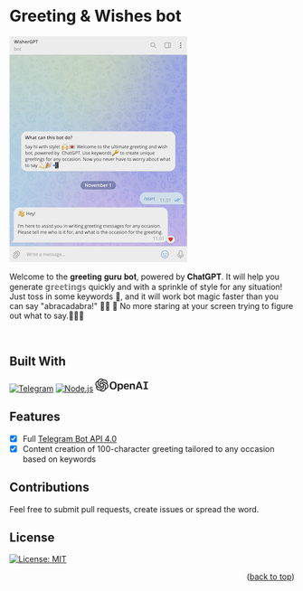 <!-- Improved compatibility of back to top link: See: https://github.com/othneildrew/Best-README-Template/pull/73 -->
<a name="readme-top"></a>
<!--
*** Thanks for checking out the Best-README-Template. If you have a suggestion
*** that would make this better, please fork the repo and create a pull request
*** or simply open an issue with the tag "enhancement".
*** Don't forget to give the project a star!
*** Thanks again! Now go create something AMAZING! :D
-->



<!-- PROJECT SHIELDS -->
<!--
*** I'm using markdown "reference style" links for readability.
*** Reference links are enclosed in brackets [ ] instead of parentheses ( ).
*** See the bottom of this document for the declaration of the reference variables
*** for contributors-url, forks-url, etc. This is an optional, concise syntax you may use.
*** https://www.markdownguide.org/basic-syntax/#reference-style-links
-->



<!-- PROJECT LOGO -->
<br />
<div align="left">
<h1>Greeting & Wishes bot</h1>


[![WIP][product-screenshot]](https://example.com) <br>
 
Welcome to the 𝐠𝐫𝐞𝐞𝐭𝐢𝐧𝐠 𝐠𝐮𝐫𝐮 𝐛𝐨𝐭, powered by 𝐂𝐡𝐚𝐭𝐆𝐏𝐓. It will help you generate 𝕘𝕣𝕖𝕖𝕥𝕚𝕟𝕘𝕤 quickly and with a sprinkle of style for any situation!
Just toss in some keywords 🔑, and it will work bot magic faster than you can say "abracadabra!" 🎩💥 🚀
No more staring at your screen trying to figure out what to say.💫🎉📲  

<br>

## Built With
[![Telegram]][Telegram-url]
[![Node.js][Nodejs.com]][Nodejs-url]
[![openai]][openai-url]

## Features
- [x] Full [Telegram Bot API 4.0](https://core.telegram.org/bots/api) 
- [x] Content creation of 100-character greeting tailored to any occasion based on keywords

## Contributions

Feel free to submit pull requests, create issues or spread the word.

## License

[![License: MIT](https://img.shields.io/badge/License-MIT-yellow.svg)](https://opensource.org/licenses/MIT)


<p align="right">(<a href="#readme-top">back to top</a>)</p>

<!-- MARKDOWN LINKS & IMAGES -->
<!-- https://www.markdownguide.org/basic-syntax/#reference-style-links -->
[product-screenshot]: images/wisherGPTstart.png
[notion]: images/notion-48.png
[openai]: images/openai.png

[Nodejs.com]:https://img.shields.io/badge/Node.js-43853D?style=for-the-badge&logo=node.js&logoColor=white
[Nodejs-url]: https://nodejs.org
[Telegram]:https://img.shields.io/badge/Telegram-2CA5E0?style=for-the-badge&logo=telegram&logoColor=white
[Telegram-url]: https://telegram.org/
[notion-url]: https://www.notion.so/
[openai-url]: https://platform.openai.com/docs/introduction

